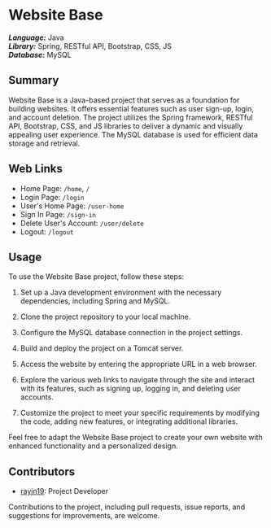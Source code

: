 # Website Base

***Language:*** Java \
***Library:*** Spring, RESTful API, Bootstrap, CSS, JS \
***Database:*** MySQL

## Summary
Website Base is a Java-based project that serves as a foundation for building websites. It offers essential features such as user sign-up, login, and account deletion. The project utilizes the Spring framework, RESTful API, Bootstrap, CSS, and JS libraries to deliver a dynamic and visually appealing user experience. The MySQL database is used for efficient data storage and retrieval.

## Web Links
- Home Page: `/home`, `/`
- Login Page: `/login`
- User's Home Page: `/user-home`
- Sign In Page: `/sign-in`
- Delete User's Account: `/user/delete`
- Logout: `/logout`

## Usage
To use the Website Base project, follow these steps:

1. Set up a Java development environment with the necessary dependencies, including Spring and MySQL.

2. Clone the project repository to your local machine.

3. Configure the MySQL database connection in the project settings.

4. Build and deploy the project on a Tomcat server.

5. Access the website by entering the appropriate URL in a web browser.

6. Explore the various web links to navigate through the site and interact with its features, such as signing up, logging in, and deleting user accounts.

7. Customize the project to meet your specific requirements by modifying the code, adding new features, or integrating additional libraries.

Feel free to adapt the Website Base project to create your own website with enhanced functionality and a personalized design.

## Contributors
- [rayin19](https://github.com/rayin19): Project Developer

Contributions to the project, including pull requests, issue reports, and suggestions for improvements, are welcome.

